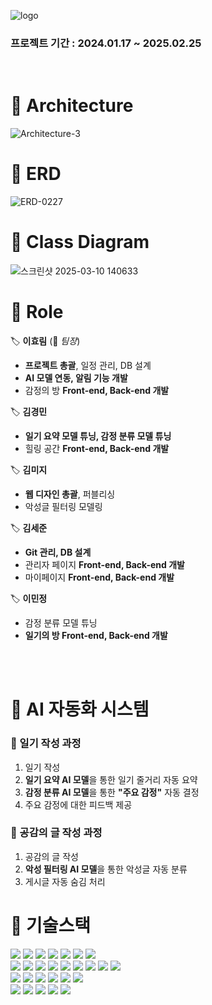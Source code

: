 ![logo](https://github.com/user-attachments/assets/50dbb390-fd92-4986-ac8b-d5dbfc54f11e)
 ### 프로젝트 기간 : 2024.01.17 ~ 2025.02.25
 <br>

<h1>🎯 Architecture</h1>

![Architecture-3](https://github.com/user-attachments/assets/7bfb64a8-0da8-49b7-b7ff-b74bfdd152e2)


<h1>🎯 ERD</h1>

![ERD-0227](https://github.com/user-attachments/assets/39f96cb1-c564-4eed-bfe8-d583659d8a4b)


<h1>🎯 Class Diagram</h1>

![스크린샷 2025-03-10 140633](https://github.com/user-attachments/assets/88b90b8d-256c-4a68-a68d-78ea95638647)

<h1>🎯 Role</h1>

🏷 **이효림** (📌 _팀장_)  
- **프로젝트 총괄**, 일정 관리, DB 설계  
- **AI 모델 연동, 알림 기능 개발**  
- 감정의 방 **Front-end, Back-end 개발**  

🏷 **김경민**  
- **일기 요약 모델 튜닝, 감정 분류 모델 튜닝**  
- 힐링 공간 **Front-end, Back-end 개발**  

🏷 **김미지**  
- **웹 디자인 총괄**, 퍼블리싱  
- 악성글 필터링 모델링  

🏷 **김세준**  
- **Git 관리, DB 설계**  
- 관리자 페이지 **Front-end, Back-end 개발**  
- 마이페이지 **Front-end, Back-end 개발**  

🏷 **이민정**  
- 감정 분류 모델 튜닝  
- **일기의 방 Front-end, Back-end 개발**  

<br><br>
<h1>🎯 AI 자동화 시스템</h1>

### **📝 일기 작성 과정**  
1. 일기 작성  
2. **일기 요약 AI 모델**을 통한 일기 줄거리 자동 요약  
3. **감정 분류 AI 모델**을 통한 **"주요 감정"** 자동 결정  
4. 주요 감정에 대한 피드백 제공

### **💬 공감의 글 작성 과정**  
1. 공감의 글 작성  
2. **악성 필터링 AI 모델**을 통한 악성글 자동 분류  
3. 게시글 자동 숨김 처리  

<h1>🎯 기술스택</h1>

<!-- 🖥️ 개발 환경 -->
<img src="https://img.shields.io/badge/OracleDB 21c Express-FAA61A?style=for-the-badge&logo=oracle&logoColor=white">
<img src="https://img.shields.io/badge/AWS EC2-232F3E?style=for-the-badge&logo=amazonaws&logoColor=white">
<img src="https://img.shields.io/badge/VScode-007ACC?style=for-the-badge&logo=visualstudiocode&logoColor=white">
<img src="https://img.shields.io/badge/Spring Tools 4-6DB33F?style=for-the-badge&logo=spring&logoColor=white">
<img src="https://img.shields.io/badge/Tomcat 10.1.31-F8DC75?style=for-the-badge&logo=apachetomcat&logoColor=black">
<img src="https://img.shields.io/badge/JDK 17.0.13-007396?style=for-the-badge&logo=openjdk&logoColor=white">
<img src="https://img.shields.io/badge/SQL Developer-336791?style=for-the-badge&logo=oracle&logoColor=white">

<br>

<!-- 🔧 도구 및 버전 관리 -->
<img src="https://img.shields.io/badge/Git-F05032?style=for-the-badge&logo=git&logoColor=white">
<img src="https://img.shields.io/badge/SourceTree-0052CC?style=for-the-badge&logo=sourcetree&logoColor=white">
<img src="https://img.shields.io/badge/GitHub-181717?style=for-the-badge&logo=github&logoColor=white">
<img src="https://img.shields.io/badge/Cursor-007ACC?style=for-the-badge&logo=visualstudiocode&logoColor=white">
<img src="https://img.shields.io/badge/Notion-000000?style=for-the-badge&logo=notion&logoColor=white">
<img src="https://img.shields.io/badge/Figma-F24E1E?style=for-the-badge&logo=figma&logoColor=white">
<img src="https://img.shields.io/badge/Discord-5865F2?style=for-the-badge&logo=discord&logoColor=white">
<img src="https://img.shields.io/badge/WinMerge-FFD43B?style=for-the-badge&logo=python&logoColor=black">
<img src="https://img.shields.io/badge/Notepad++-90E59A?style=for-the-badge&logo=notepadplusplus&logoColor=black">

<br>

<!-- 🌱 프레임워크 및 라이브러리 -->
<img src="https://img.shields.io/badge/Spring Boot-6DB33F?style=for-the-badge&logo=springboot&logoColor=white">
<img src="https://img.shields.io/badge/MyBatis-4479A1?style=for-the-badge&logo=java&logoColor=white">
<img src="https://img.shields.io/badge/FastAPI-009688?style=for-the-badge&logo=fastapi&logoColor=white">
<img src="https://img.shields.io/badge/Thymeleaf-005F0F?style=for-the-badge&logo=thymeleaf&logoColor=white">
<img src="https://img.shields.io/badge/Hugging Face-FFBF00?style=for-the-badge&logo=huggingface&logoColor=white">
<img src="https://img.shields.io/badge/Selenium-43B02A?style=for-the-badge&logo=selenium&logoColor=white">

<br>

<!-- 📝 언어 -->
<img src="https://img.shields.io/badge/Java-007396?style=for-the-badge&logo=openjdk&logoColor=white">
<img src="https://img.shields.io/badge/Python-3776AB?style=for-the-badge&logo=python&logoColor=white">
<img src="https://img.shields.io/badge/HTML-E34F26?style=for-the-badge&logo=html5&logoColor=white">
<img src="https://img.shields.io/badge/CSS-1572B6?style=for-the-badge&logo=css3&logoColor=white">
<img src="https://img.shields.io/badge/JavaScript-F7DF1E?style=for-the-badge&logo=javascript&logoColor=black">
